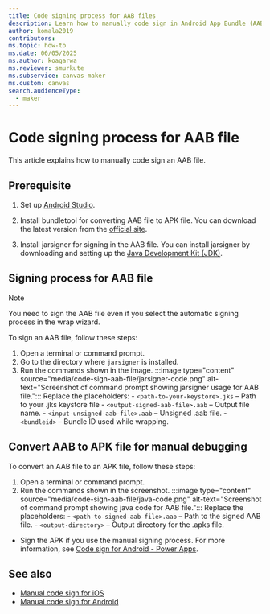 ```yaml
---
title: Code signing process for AAB files
description: Learn how to manually code sign in Android App Bundle (AAB) files and convert them to APKs for debugging, including required tools and step-by-step commands.
author: komala2019
contributors:
ms.topic: how-to
ms.date: 06/05/2025
ms.author: koagarwa
ms.reviewer: smurkute
ms.subservice: canvas-maker
ms.custom: canvas
search.audienceType: 
  - maker
---
```

# Code signing process for AAB file

This article explains how to manually code sign an AAB file.

## Prerequisite

1. Set up [Android Studio](https://developer.android.com/studio).

1. Install bundletool for converting AAB file to APK file. You can download the latest version from the [official site](https://github.com/google/bundletool/releases).

1. Install jarsigner for signing in the AAB file. You can install jarsigner by downloading and setting up the [Java Development Kit (JDK)](https://www.oracle.com/java/technologies/javase-downloads.html).

## Signing process for AAB file 

> [!NOTE]
> You need to sign the AAB file even if you select the automatic signing process in the wrap wizard.

To sign an AAB file, follow these steps:

1. Open a terminal or command prompt.
1. Go to the directory where `jarsigner` is installed.
1. Run the commands shown in the image.
    :::image type="content" source="media/code-sign-aab-file/jarsigner-code.png" alt-text="Screenshot of command prompt showing jarsigner usage for AAB file.":::
        Replace the placeholders:
        - `<path-to-your-keystore>.jks` – Path to your .jks keystore file
        - `<output-signed-aab-file>.aab` – Output file name.
        - `<input-unsigned-aab-file>.aab` – Unsigned .aab file.
        - `<bundleid>` – Bundle ID used while wrapping.

## Convert AAB to APK file for manual debugging

To convert an AAB file to an APK file, follow these steps:

1. Open a terminal or command prompt.
2. Run the commands shown in the screenshot.
    :::image type="content" source="media/code-sign-aab-file/java-code.png" alt-text="Screenshot of command prompt showing java code for AAB file.":::
        Replace the placeholders:
        - `<path-to-signed-aab-file>.aab` – Path to the signed AAB file.
        - `<output-directory>` – Output directory for the .apks file.

- Sign the APK if you use the manual signing process. For more information, see [Code sign for Android - Power Apps](/power-apps/maker/common/wrap/code-sign-android#manual-sign-the-apk-package).


## See also

- [Manual code sign for iOS](code-sign-ios.md)
- [Manual code sign for Android](code-sign-android.md)